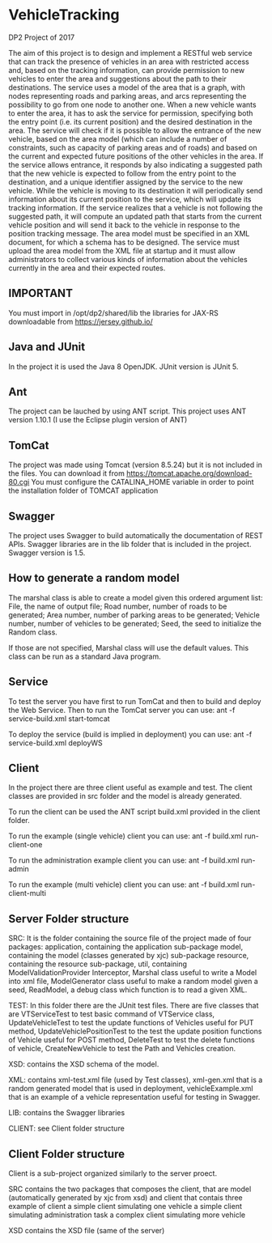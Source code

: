 # VehicleTracking
DP2 Project of 2017

The aim of this project is to design and implement a RESTful web service that can track the presence of vehicles in an area with restricted access and, based on the tracking information, can provide permission to new vehicles to enter the area and suggestions about the path to their destinations.
The service uses a model of the area that is a graph, with nodes representing roads and parking areas, and arcs representing the possibility to go from one node to another one. When a new vehicle wants to enter the area, it has to ask the service for permission, specifying both the entry point (i.e. its current position) and the desired destination in the area. The service will check if it is possible to allow the entrance of the new vehicle, based on the area model (which can include a number of constraints, such as capacity of parking areas and of roads) and based on the current and expected future positions of the other vehicles in the area. If the service allows entrance, it responds by also indicating a suggested path that the new vehicle is expected to follow from the entry point to the destination, and a unique identifier assigned by the service to the new vehicle.
While the vehicle is moving to its destination it will periodically send information about its current position to the  service, which will update its tracking information. If the service realizes that a vehicle is not following the suggested path, it will compute an updated path that starts from the current vehicle position and will send it back to the vehicle in response to the position tracking message. 
The area model must be specified in an XML document, for which a schema has to be designed. The service must upload the area model from the XML file at startup and it must allow administrators to collect various kinds of information about the vehicles currently in the area and their expected routes.


## IMPORTANT
You must import in /opt/dp2/shared/lib the libraries for JAX-RS downloadable from https://jersey.github.io/

## Java and JUnit
In the project it is used the Java 8 OpenJDK.
JUnit version is JUnit 5.

## Ant
The project can be lauched by using ANT script. 
This project uses ANT version 1.10.1 (I use the Eclipse plugin version of ANT)

## TomCat
The project was made using Tomcat (version 8.5.24) but it is not included in the files. You can download it from https://tomcat.apache.org/download-80.cgi 
You must configure the CATALINA_HOME variable in order to point the installation folder of TOMCAT application

## Swagger
The project uses Swagger to build automatically the documentation of REST APIs. Swagger libraries are in the lib folder that is included in the project.
Swagger version is 1.5.

## How to generate a random model
The marshal class is able to create a model given this ordered argument list:
     File, the name of output file;
     Road number, number of roads to be generated;
     Area number, number of parking areas to be generated;
     Vehicle number, number of vehicles to be generated;
     Seed, the seed to initialize the Random class.

If those are not specified, Marshal class will use the default values.
This class can be run as a standard Java program.

## Service
To test the server you have first to run TomCat and then to build and deploy the Web Service.
Then to run the TomCat server you can use:
    ant -f service-build.xml start-tomcat

To deploy the service (build is implied in deployment) you can use:
    ant -f service-build.xml deployWS


## Client
In the project there are three client useful as example and test.
The client classes are provided in src folder and the model is already generated.

To run the client can be used the ANT script build.xml provided in the client folder.

To run the example (single vehicle) client you can use: 
    ant -f build.xml run-client-one

To run the administration example client you can use:
    ant -f build.xml run-admin

To run the example (multi vehicle) client you can use:
    ant -f build.xml run-client-multi 

## Server Folder structure
SRC: It is the folder containing the source file of the project made of four packages: 
    application, containing the application sub-package
    model, containing the model (classes generated by xjc) sub-package
    resource, containing the resource sub-package,
    util, containing 
        ModelValidationProvider Interceptor,
        Marshal class useful to write a Model into xml file,
        ModelGenerator class useful to make a random model given a seed,
        ReadModel, a debug class which function is to read a given XML.
    
TEST: In this folder there are the JUnit test files. There are five classes that are
    VTServiceTest to test basic command of VTService class,
    UpdateVehicleTest to test the update functions of Vehicles useful for PUT method,
    UpdateVehiclePositionTest to the test the update position functions of Vehicle useful for POST method,
    DeleteTest to test the delete functions of vehicle,
    CreateNewVehicle to test the Path and Vehicles creation. 

XSD: contains the XSD schema of the model.

XML: contains xml-test.xml file (used by Test classes), xml-gen.xml that is a random generated model that is used in deployment, vehicleExample.xml that is an example of a vehicle representation useful for testing in Swagger.

LIB: contains the Swagger libraries

CLIENT: see Client folder structure

## Client Folder structure
Client is a sub-project organized similarly to the server proect.

SRC contains the two packages that composes the client, that are model (automatically generated by xjc from xsd) and client that contais three example of client
     a simple client simulating one vehicle
     a simple client simulating administration task
     a complex client simulating more vehicle

XSD contains the XSD file (same of the server)



